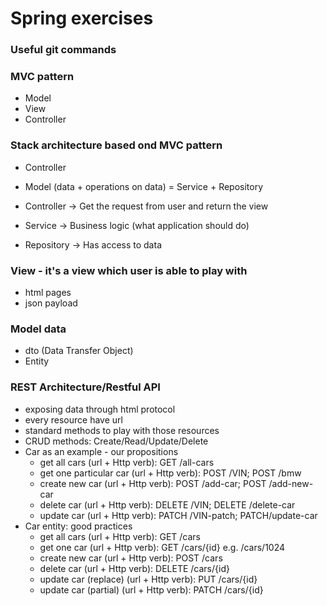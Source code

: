 # Spring exercises

### Useful git commands

### MVC pattern
- Model
- View
- Controller

### Stack architecture based ond MVC pattern
- Controller
- Model (data + operations on data) = Service + Repository

- Controller -> Get the request from user and return the view
- Service -> Business logic (what application should do) 
- Repository -> Has access to data

### View - it's a view which user is able to play with
- html pages
- json payload

### Model data
- dto (Data Transfer Object)
- Entity

### REST Architecture/Restful API
- exposing data through html protocol
- every resource have url
- standard methods to play with those resources
- CRUD methods: Create/Read/Update/Delete
- Car as an example - our propositions
  - get all cars (url + Http verb): GET /all-cars
  - get one particular car (url + Http verb): POST /VIN; POST /bmw
  - create new car (url + Http verb): POST /add-car; POST /add-new-car
  - delete car (url + Http verb): DELETE /VIN; DELETE /delete-car
  - update car (url + Http verb): PATCH /VIN-patch; PATCH/update-car
- Car entity: good practices
  - get all cars (url + Http verb): GET /cars
  - get one car (url + Http verb): GET /cars/{id} e.g. /cars/1024
  - create new car (url + Http verb): POST /cars
  - delete car (url + Http verb): DELETE /cars/{id}
  - update car (replace) (url + Http verb): PUT /cars/{id}
  - update car (partial) (url + Http verb): PATCH /cars/{id}